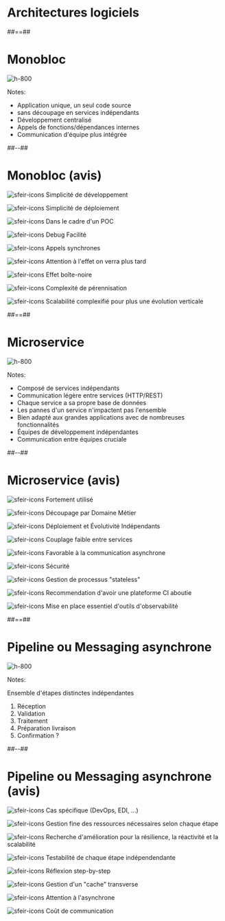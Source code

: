 <!-- .slide: class="transition" -->

# Architectures logiciels

##==##

<!-- .slide: class="full-center" -->

# Monobloc

![h-800](./assets/images/monobloc.svg)

Notes:

- Application unique, un seul code source
- sans découpage en services indépendants
- Développement centralisé
- Appels de fonctions/dépendances internes
- Communication d'équipe plus intégrée

##--##

<!-- .slide: class="with-code" -->

# Monobloc (avis)

![sfeir-icons](plus-circle)<!-- .element: style="--icon-color:green;"  --> Simplicité de développement

![sfeir-icons](plus-circle)<!-- .element: style="--icon-color:green;"  --> Simplicité de déploiement

![sfeir-icons](plus-circle)<!-- .element: style="--icon-color:green;"  --> Dans le cadre d'un POC

![sfeir-icons](plus-circle)<!-- .element: style="--icon-color:green;"  --> Debug Facilité

![sfeir-icons](minus-circle)<!-- .element: style="--icon-color:red;"  --> Appels synchrones

![sfeir-icons](minus-circle)<!-- .element: style="--icon-color:red;"  --> Attention à l'effet on verra plus tard

![sfeir-icons](minus-circle)<!-- .element: style="--icon-color:red;"  --> Effet boîte-noire

![sfeir-icons](minus-circle)<!-- .element: style="--icon-color:red;"  --> Complexité de pérennisation

![sfeir-icons](minus-circle)<!-- .element: style="--icon-color:red;"  --> Scalabilité complexifié pour plus une évolution verticale

##==##

<!-- .slide: class="full-center" -->

# Microservice

![h-800](./assets/images/microservice.svg)

Notes:

- Composé de services indépendants
- Communication légère entre services (HTTP/REST)
- Chaque service a sa propre base de données
- Les pannes d'un service n'impactent pas l'ensemble
- Bien adapté aux grandes applications avec de nombreuses fonctionnalités
- Équipes de développement indépendantes
- Communication entre équipes cruciale

##--##

<!-- .slide: class="with-code" -->

# Microservice (avis)

![sfeir-icons](plus-circle)<!-- .element: style="--icon-color:green;"  --> Fortement utilisé

![sfeir-icons](plus-circle)<!-- .element: style="--icon-color:green;"  --> Découpage par Domaine Métier

![sfeir-icons](plus-circle)<!-- .element: style="--icon-color:green;"  --> Déploiement et Évolutivité Indépendants

![sfeir-icons](plus-circle)<!-- .element: style="--icon-color:green;"  --> Couplage faible entre services

![sfeir-icons](plus-circle)<!-- .element: style="--icon-color:green;"  --> Favorable à la communication asynchrone

![sfeir-icons](minus-circle)<!-- .element: style="--icon-color:red;"  --> Sécurité

![sfeir-icons](minus-circle)<!-- .element: style="--icon-color:red;"  --> Gestion de processus "stateless"

![sfeir-icons](minus-circle)<!-- .element: style="--icon-color:red;"  --> Recommendation d'avoir une plateforme CI aboutie

![sfeir-icons](minus-circle)<!-- .element: style="--icon-color:red;"  --> Mise en place essentiel d'outils d'observabilité

##==##

<!-- .slide: class="full-center" -->

# Pipeline ou Messaging asynchrone

![h-800](./assets/images/messaging.svg)

Notes:

Ensemble d'étapes distinctes indépendantes
1. Réception
2. Validation
3. Traitement
4. Préparation livraison
5. Confirmation ?

##--##

<!-- .slide: class="with-code" -->

# Pipeline ou Messaging asynchrone (avis)

![sfeir-icons](plus-circle)<!-- .element: style="--icon-color:green;"  --> Cas spécifique (DevOps, EDI, ...)

![sfeir-icons](plus-circle)<!-- .element: style="--icon-color:green;"  --> Gestion fine des ressources nécessaires selon chaque étape

![sfeir-icons](plus-circle)<!-- .element: style="--icon-color:green;"  --> Recherche d'amélioration pour la résilience, la réactivité et la scalabilité

![sfeir-icons](plus-circle)<!-- .element: style="--icon-color:green;"  --> Testabilité de chaque étape indépendendante

![sfeir-icons](plus-circle)<!-- .element: style="--icon-color:green;"  --> Réflexion step-by-step

![sfeir-icons](minus-circle)<!-- .element: style="--icon-color:red;"  --> Gestion d'un "cache" transverse

![sfeir-icons](minus-circle)<!-- .element: style="--icon-color:red;"  --> Attention à l'asynchrone

![sfeir-icons](minus-circle)<!-- .element: style="--icon-color:red;"  --> Coût de communication
